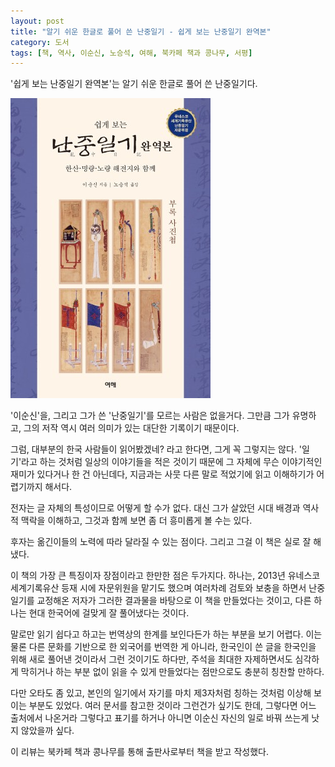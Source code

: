 ```yaml
---
layout: post
title: "알기 쉬운 한글로 풀어 쓴 난중일기 - 쉽게 보는 난중일기 완역본"
category: 도서
tags: [책, 역사, 이순신, 노승석, 여해, 북카페 책과 콩나무, 서평]
---
```


'쉽게 보는 난중일기 완역본'는
알기 쉬운 한글로 풀어 쓴 난중일기다.

![표지](/images/book/easy-to-read-nanjung-ilgi-complete-edition-book-h480.jpg)

'이순신'을, 그리고 그가 쓴 '난중일기'를 모르는 사람은 없을거다.
그만큼 그가 유명하고, 그의 저작 역시 여러 의미가 있는 대단한 기록이기 때문이다.

그럼, 대부분의 한국 사람들이 읽어봤겠네?
라고 한다면, 그게 꼭 그렇지는 않다.
'일기'라고 하는 것처럼 일상의 이야기들을 적은 것이기 때문에
그 자체에 무슨 이야기적인 재미가 있다거나 한 건 아닌데다,
지금과는 사뭇 다른 말로 적었기에 읽고 이해하기가 어렵기까지 해서다.

전자는 글 자체의 특성이므로 어떻게 할 수가 없다.
대신 그가 살았던 시대 배경과 역사적 맥락을 이해하고,
그것과 함께 보면 좀 더 흥미롭게 볼 수는 있다.

후자는 옮긴이들의 노력에 따라 달라질 수 있는 점이다.
그리고 그걸 이 책은 실로 잘 해냈다.

이 책의 가장 큰 특징이자 장점이라고 한만한 점은 두가지다.
하나는, 2013년 유네스코 세계기록유산 등재 시에 자문위원을 맡기도 했으며
여러차례 검토와 보충을 하면서 난중일기를 교정해온 저자가
그러한 결과물을 바탕으로 이 책을 만들었다는 것이고,
다른 하나는 현대 한국어에 걸맞게 잘 풀어냈다는 것이다.

말로만 읽기 쉽다고 하고는 번역상의 한계를 보인다든가 하는 부분을 보기 어렵다.
이는 물론 다른 문화를 기반으로 한 외국어를 번역한 게 아니라,
한국인이 쓴 글을 한국인을 위해 새로 풀어낸 것이라서 그런 것이기도 하다만,
주석을 최대한 자제하면서도
심각하게 막히거나 하는 부분 없이 읽을 수 있게 만들었다는 점만으로도
충분히 칭찬할 만하다.

다만 오타도 좀 있고,
본인의 일기에서 자기를 마치 제3자처럼 칭하는 것처럼 이상해 보이는 부분도 있었다.
여러 문서를 참고한 것이라 그런건가 싶기도 한데,
그렇다면 어느 출처에서 나온거라 그렇다고 표기를 하거나
아니면 이순신 자신의 일로 바꿔 쓰는게 낫지 않았을까 싶다.



<div class="im im-info">
이 리뷰는 북카페 책과 콩나무를 통해 출판사로부터 책을 받고 작성했다.
</div>
